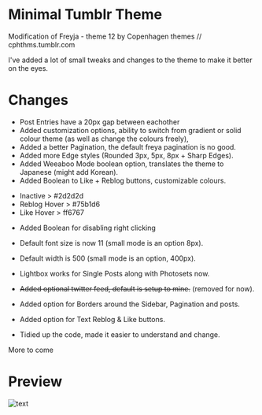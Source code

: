 # Minimal Tumblr Theme

Modification of Freyja - theme 12
by Copenhagen themes // cphthms.tumblr.com

I've added a lot of small tweaks and changes to the theme to make it better on the eyes.

# Changes

+ Post Entries have a 20px gap between eachother
+ Added customization options, ability to switch from gradient or solid colour theme (as well as change the colours freely),
+ Added a better Pagination, the default freya pagination is no good.
+ Added more Edge styles (Rounded 3px, 5px, 8px + Sharp Edges).
+ Added Weeaboo Mode boolean option, translates the theme to Japanese (might add Korean).
+ Added Boolean to Like + Reblog buttons, customizable colours.
*    Inactive > #2d2d2d
*    Reblog Hover > #75b1d6
*    Like Hover > ff6767
+ Added Boolean for disabling right clicking
+ Default font size is now 11 (small mode is an option 8px).
+ Default width is 500 (small mode is an option, 400px).
+ Lightbox works for Single Posts along with Photosets now.
+ ~~Added optional twitter feed, default is setup to mine.~~ (removed for now).
+ Added option for Borders around the Sidebar, Pagination and posts.
+ Added option for Text Reblog & Like buttons.

+ Tidied up the code, made it easier to understand and change.

More to come

# Preview

![text](https://i.imgur.com/ZbPejqC.png)
